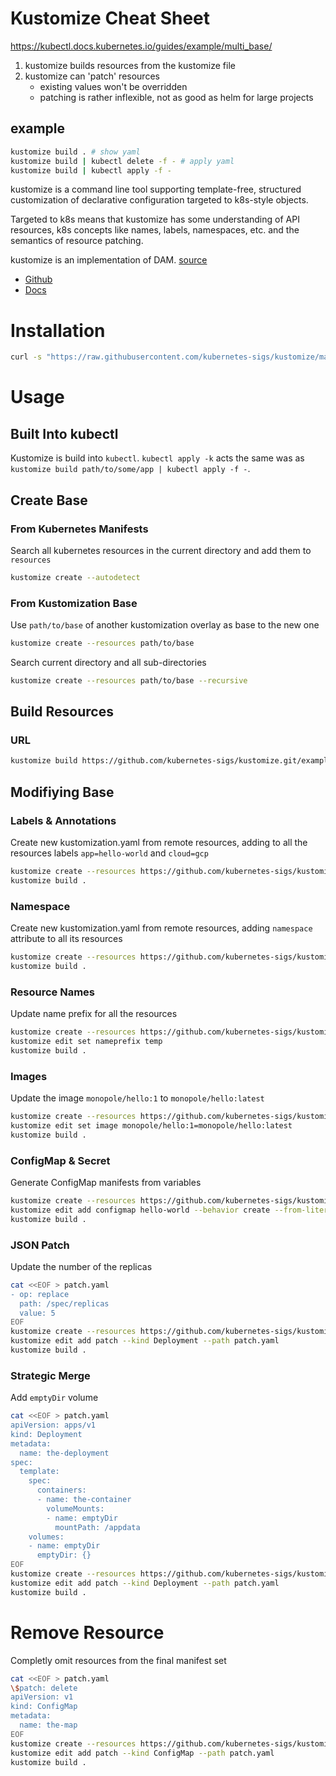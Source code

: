 # Kustomize Cheat Sheet
https://kubectl.docs.kubernetes.io/guides/example/multi_base/

1. kustomize builds resources from the kustomize file
2. kustomize can 'patch' resources
    - existing values won't be overridden
    - patching is rather inflexible, not as good as helm for large projects

## example
```sh
kustomize build . # show yaml
kustomize build | kubectl delete -f - # apply yaml
kustomize build | kubectl apply -f -
```

kustomize is a command line tool supporting template-free, structured customization of declarative configuration targeted to k8s-style objects.

Targeted to k8s means that kustomize has some understanding of API resources, k8s concepts like names, labels, namespaces, etc. and the semantics of resource patching.

kustomize is an implementation of DAM.
[source](https://kubectl.docs.kubernetes.io/references/kustomize/glossary/#kustomize)

* [Github](https://github.com/kubernetes-sigs/kustomize)
* [Docs](https://kustomize.io/)

# Installation
```bash
curl -s "https://raw.githubusercontent.com/kubernetes-sigs/kustomize/master/hack/install_kustomize.sh"  | bash
```

# Usage

## Built Into kubectl
Kustomize is build into `kubectl`.
`kubectl apply -k` acts the same was as `kustomize build path/to/some/app | kubectl apply -f -`.

## Create Base

### From Kubernetes Manifests
Search all kubernetes resources in the current directory and add them to `resources`
```bash
kustomize create --autodetect
```

### From Kustomization Base
Use `path/to/base` of another kustomization overlay as base to the new one
```bash
kustomize create --resources path/to/base
```

Search current directory and all sub-directories
```bash
kustomize create --resources path/to/base --recursive
```

## Build Resources

### URL
```bash
kustomize build https://github.com/kubernetes-sigs/kustomize.git/examples/helloWorld?ref=v1.0.6
```

## Modifiying Base

### Labels & Annotations

Create new kustomization.yaml from remote resources, adding to all the resources labels `app=hello-world` and `cloud=gcp`
```bash
kustomize create --resources https://github.com/kubernetes-sigs/kustomize.git/examples/helloWorld\?ref\=v1.0.6 --labels app:hello-world,cloud:gcp
kustomize build .
```

### Namespace

Create new kustomization.yaml from remote resources, adding `namespace` attribute to all its resources
```bash
kustomize create --resources https://github.com/kubernetes-sigs/kustomize.git/examples/helloWorld\?ref\=v1.0.6 --namespace dev
kustomize build .
```

### Resource Names

Update name prefix for all the resources
```bash
kustomize create --resources https://github.com/kubernetes-sigs/kustomize.git/examples/helloWorld\?ref\=v1.0.6
kustomize edit set nameprefix temp
kustomize build .
```

### Images

Update the image `monopole/hello:1` to `monopole/hello:latest`
```bash
kustomize create --resources https://github.com/kubernetes-sigs/kustomize.git/examples/helloWorld\?ref\=v1.0.6
kustomize edit set image monopole/hello:1=monopole/hello:latest
kustomize build .
```

### ConfigMap & Secret

Generate ConfigMap manifests from variables
```bash
kustomize create --resources https://github.com/kubernetes-sigs/kustomize.git/examples/helloWorld\?ref\=v1.0.6
kustomize edit add configmap hello-world --behavior create --from-literal=host=google.com
kustomize build .
```


### JSON Patch

Update the number of the replicas
```bash
cat <<EOF > patch.yaml
- op: replace
  path: /spec/replicas
  value: 5
EOF
kustomize create --resources https://github.com/kubernetes-sigs/kustomize.git/examples/helloWorld\?ref\=v1.0.6
kustomize edit add patch --kind Deployment --path patch.yaml
kustomize build .
```

### Strategic Merge
Add `emptyDir` volume 
```bash
cat <<EOF > patch.yaml
apiVersion: apps/v1
kind: Deployment
metadata:
  name: the-deployment
spec:
  template:
    spec:
      containers:
      - name: the-container
        volumeMounts:
        - name: emptyDir
          mountPath: /appdata 
    volumes:
    - name: emptyDir
      emptyDir: {}
EOF
kustomize create --resources https://github.com/kubernetes-sigs/kustomize.git/examples/helloWorld\?ref\=v1.0.6
kustomize edit add patch --kind Deployment --path patch.yaml
kustomize build .
```

# Remove Resource

Completly omit resources from the final manifest set
```bash
cat <<EOF > patch.yaml
\$patch: delete
apiVersion: v1
kind: ConfigMap
metadata:
  name: the-map
EOF
kustomize create --resources https://github.com/kubernetes-sigs/kustomize.git/examples/helloWorld\?ref\=v1.0.6
kustomize edit add patch --kind ConfigMap --path patch.yaml
kustomize build .
```
